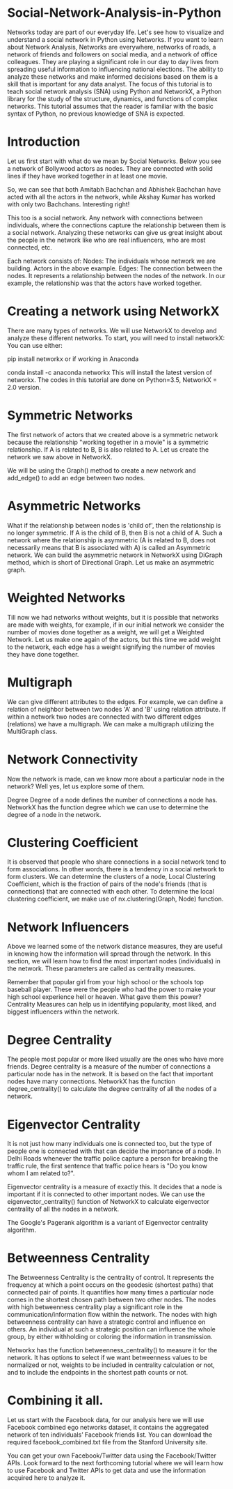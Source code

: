 # Social-Network-Analysis-in-Python
Networks today are part of our everyday life. Let's see how to visualize and understand a social network in Python using Networks. If you want to learn about Network Analysis,  Networks are everywhere, networks of roads, a network of friends and followers on social media, and a network of office colleagues. They are playing a significant role in our day to day lives from spreading useful information to influencing national elections. The ability to analyze these networks and make informed decisions based on them is a skill that is important for any data analyst.  The focus of this tutorial is to teach social network analysis (SNA) using Python and NetworkX, a Python library for the study of the structure, dynamics, and functions of complex networks. This tutorial assumes that the reader is familiar with the basic syntax of Python, no previous knowledge of SNA is expected.

# Introduction
Let us first start with what do we mean by Social Networks. Below you see a network of Bollywood actors as nodes. They are connected with solid lines if they have worked together in at least one movie.

So, we can see that both Amitabh Bachchan and Abhishek Bachchan have acted with all the actors in the network, while Akshay Kumar has worked with only two Bachchans. Interesting right!

This too is a social network. Any network with connections between individuals, where the connections capture the relationship between them is a social network. Analyzing these networks can give us great insight about the people in the network like who are real influencers, who are most connected, etc.

Each network consists of: Nodes: The individuals whose network we are building. Actors in the above example.
Edges: The connection between the nodes. It represents a relationship between the nodes of the network. In our example, the relationship was that the actors have worked together.

# Creating a network using NetworkX
There are many types of networks. We will use NetworkX to develop and analyze these different networks. To start, you will need to install networkX: You can use either:

pip install networkx
or if working in Anaconda

conda install -c anaconda networkx
This will install the latest version of networkx. The codes in this tutorial are done on Python=3.5, NetworkX = 2.0 version.

# Symmetric Networks
The first network of actors that we created above is a symmetric network because the relationship "working together in a movie" is a symmetric relationship. If A is related to B, B is also related to A. Let us create the network we saw above in NetworkX.

We will be using the Graph() method to create a new network and add_edge() to add an edge between two nodes.

# Asymmetric Networks
What if the relationship between nodes is 'child of', then the relationship is no longer symmetric. If A is the child of B, then B is not a child of A. Such a network where the relationship is asymmetric (A is related to B, does not necessarily means that B is associated with A) is called an Asymmetric network. We can build the asymmetric network in NetworkX using DiGraph method, which is short of Directional Graph. Let us make an asymmetric graph.

# Weighted Networks
Till now we had networks without weights, but it is possible that networks are made with weights, for example, if in our initial network we consider the number of movies done together as a weight, we will get a Weighted Network. Let us make one again of the actors, but this time we add weight to the network, each edge has a weight signifying the number of movies they have done together.

# Multigraph
We can give different attributes to the edges. For example, we can define a relation of neighbor between two nodes 'A' and 'B' using relation attribute. If within a network two nodes are connected with two different edges (relations) we have a multigraph. We can make a multigraph utilizing the MultiGraph class.

# Network Connectivity
Now the network is made, can we know more about a particular node in the network? Well yes, let us explore some of them.

Degree
Degree of a node defines the number of connections a node has. NetworkX has the function degree which we can use to determine the degree of a node in the network.

# Clustering Coefficient
It is observed that people who share connections in a social network tend to form associations. In other words, there is a tendency in a social network to form clusters. We can determine the clusters of a node, Local Clustering Coefficient, which is the fraction of pairs of the node's friends (that is connections) that are connected with each other. To determine the local clustering coefficient, we make use of nx.clustering(Graph, Node) function.

# Network Influencers
Above we learned some of the network distance measures, they are useful in knowing how the information will spread through the network. In this section, we will learn how to find the most important nodes (individuals) in the network. These parameters are called as centrality measures.

Remember that popular girl from your high school or the schools top baseball player. These were the people who had the power to make your high school experience hell or heaven. What gave them this power? Centrality Measures can help us in identifying popularity, most liked, and biggest influencers within the network.

# Degree Centrality
The people most popular or more liked usually are the ones who have more friends. Degree centrality is a measure of the number of connections a particular node has in the network. It is based on the fact that important nodes have many connections. NetworkX has the function degree_centrality() to calculate the degree centrality of all the nodes of a network.

# Eigenvector Centrality
It is not just how many individuals one is connected too, but the type of people one is connected with that can decide the importance of a node. In Delhi Roads whenever the traffic police capture a person for breaking the traffic rule, the first sentence that traffic police hears is "Do you know whom I am related to?".

Eigenvector centrality is a measure of exactly this. It decides that a node is important if it is connected to other important nodes. We can use the eigenvector_centrality() function of NetworkX to calculate eigenvector centrality of all the nodes in a network.

The Google's Pagerank algorithm is a variant of Eigenvector centrality algorithm.

# Betweenness Centrality
The Betweenness Centrality is the centrality of control. It represents the frequency at which a point occurs on the geodesic (shortest paths) that connected pair of points. It quantifies how many times a particular node comes in the shortest chosen path between two other nodes. The nodes with high betweenness centrality play a significant role in the communication/information flow within the network. The nodes with high betweenness centrality can have a strategic control and influence on others. An individual at such a strategic position can influence the whole group, by either withholding or coloring the information in transmission.

Networkx has the function betweenness_centrality() to measure it for the network. It has options to select if we want betweenness values to be normalized or not, weights to be included in centrality calculation or not, and to include the endpoints in the shortest path counts or not.

# Combining it all.
Let us start with the Facebook data, for our analysis here we will use Facebook combined ego networks dataset, it contains the aggregated network of ten individuals’ Facebook friends list. You can download the required facebook_combined.txt file from the Stanford University site.

You can get your own Facebook/Twitter data using the Facebook/Twitter APIs. Look forward to the next forthcoming tutorial where we will learn how to use Facebook and Twitter APIs to get data and use the information acquired here to analyze it.
